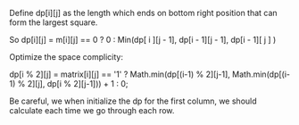 Define dp[i][j] as the length which ends on bottom right position that can form the largest square.

So dp[i][j] = m[i][j] == 0 ? 0 : Min(dp[ i ][j - 1], dp[i - 1][j - 1], dp[i - 1][ j ] )

Optimize the space complicity: 

dp[i % 2][j] = matrix[i][j] == '1' ? Math.min(dp[(i-1) % 2][j-1], Math.min(dp[(i-1) % 2][j], dp[i % 2][j-1])) + 1 : 0;

Be careful, we when initialize the dp for the first column, we should calculate each time we go through each row.